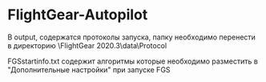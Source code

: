 # FlightGear-Autopilot
В output, содержатся протоколы запуска, папку необходимо перенести в директорию \FlightGear 2020.3\data\Protocol

FGSstartinfo.txt содержит алгоритмы которые необходимо разместить в "Дополнительные настройки" при запуске FGS

